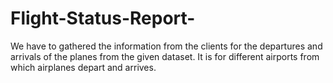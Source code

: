 # Flight-Status-Report-
We have to gathered the information from the clients for the departures and arrivals of the planes from the given dataset. It is for different airports from which airplanes depart and arrives. 

